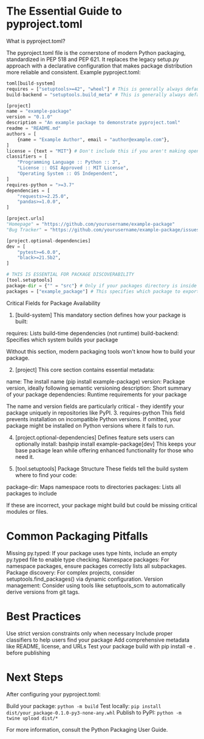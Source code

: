 # The Essential Guide to pyproject.toml

What is pyproject.toml?

The pyproject.toml file is the cornerstone of modern Python packaging, standardized in PEP 518 and PEP 621. It replaces the legacy setup.py approach with a declarative configuration that makes package distribution more reliable and consistent.
Example pyproject.toml:

```python
toml[build-system]
requires = ["setuptools>=42", "wheel"] # This is generally always default and required
build-backend = "setuptools.build_meta" # This is generally always default and required

[project]
name = "example-package"
version = "0.1.0"
description = "An example package to demonstrate pyproject.toml"
readme = "README.md"
authors = [
    {name = "Example Author", email = "author@example.com"},
]
license = {text = "MIT"} # Don't include this if you aren't making open source software
classifiers = [
    "Programming Language :: Python :: 3",
    "License :: OSI Approved :: MIT License",
    "Operating System :: OS Independent",
]
requires-python = ">=3.7"
dependencies = [
    "requests>=2.25.0",
    "pandas>=1.0.0",
]

[project.urls]
"Homepage" = "https://github.com/yourusername/example-package"
"Bug Tracker" = "https://github.com/yourusername/example-package/issues"

[project.optional-dependencies]
dev = [
    "pytest>=6.0.0",
    "black>=21.5b2",
]

# THIS IS ESSENTIAL FOR PACKAGE DISCOVERABILITY
[tool.setuptools]
package-dir = {"" = "src"} # Only if your packages directory is inside of source. "" = "src" sets the root directory for packages to "src"
packages = ["example_package"] # This specifies which package to export and make available during installation.
```

Critical Fields for Package Availability

1. [build-system]
This mandatory section defines how your package is built:

requires: Lists build-time dependencies (not runtime)
build-backend: Specifies which system builds your package

Without this section, modern packaging tools won't know how to build your package.

2. [project]
This core section contains essential metadata:

name: The install name (pip install example-package)
version: Package version, ideally following semantic versioning
description: Short summary of your package
dependencies: Runtime requirements for your package

The name and version fields are particularly critical - they identify your package uniquely in repositories like PyPI.
3. requires-python
This field prevents installation on incompatible Python versions. If omitted, your package might be installed on Python versions where it fails to run.

4. [project.optional-dependencies]
Defines feature sets users can optionally install:
bashpip install example-package[dev]
This keeps your base package lean while offering enhanced functionality for those who need it.

5. [tool.setuptools] Package Structure
These fields tell the build system where to find your code:

package-dir: Maps namespace roots to directories
packages: Lists all packages to include

If these are incorrect, your package might build but could be missing critical modules or files.

# Common Packaging Pitfalls

Missing py.typed: If your package uses type hints, include an empty py.typed file to enable type checking.
Namespace packages: For namespace packages, ensure packages correctly lists all subpackages.
Package discovery: For complex projects, consider setuptools.find_packages() via dynamic configuration.
Version management: Consider using tools like setuptools_scm to automatically derive versions from git tags.

# Best Practices

Use strict version constraints only when necessary
Include proper classifiers to help users find your package
Add comprehensive metadata like README, license, and URLs
Test your package build with pip install -e . before publishing

# Next Steps

After configuring your pyproject.toml:

Build your package: `python -m build`
Test locally: `pip install dist/your_package-0.1.0-py3-none-any.whl`
Publish to PyPI: `python -m twine upload dist/*`

For more information, consult the Python Packaging User Guide.
